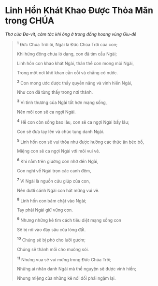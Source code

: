 # Linh Hồn Khát Khao Được Thỏa Mãn trong **CHÚA**
*Thơ của Đa-vít, cảm tác khi ông ở trong đồng hoang vùng Giu-đê*

> <sup><b>1</b></sup> Đức Chúa Trời ôi, Ngài là Đức Chúa Trời của con;
>
> Khi hừng đông chưa ló dạng, con đã tìm cầu Ngài;
>
> Linh hồn con khao khát Ngài, thân thể con mong mỏi Ngài,
>
> Trong một nơi khô khan cằn cỗi và chẳng có nước.
>
> <sup><b>2</b></sup> Con mong ước được thấy quyền năng và vinh hiển Ngài,
>
> Như con đã từng thấy trong nơi thánh.
>
> <sup><b>3</b></sup> Vì tình thương của Ngài tốt hơn mạng sống,
>
> Nên môi con sẽ ca ngợi Ngài.
>
> <sup><b>4</b></sup> Hễ con còn sống bao lâu, con sẽ ca ngợi Ngài bấy lâu;
>
> Con sẽ đưa tay lên và chúc tụng danh Ngài.
>
> <sup><b>5</b></sup> Linh hồn con sẽ vui thỏa như được hưởng các thức ăn béo bổ,
>
> Miệng con sẽ ca ngợi Ngài với môi vui vẻ.
>
> <sup><b>6</b></sup> Khi nằm trên giường con nhớ đến Ngài,
>
> Con nghĩ về Ngài trọn các canh đêm,
>
> <sup><b>7</b></sup> Vì Ngài là nguồn cứu giúp của con,
>
> Nên dưới cánh Ngài con hát mừng vui vẻ.
>
> <sup><b>8</b></sup> Linh hồn con bám chặt vào Ngài;
>
> Tay phải Ngài giữ vững con.
>
> <sup><b>9</b></sup> Nhưng những kẻ tìm cách tiêu diệt mạng sống con
>
> Sẽ bị rơi vào đáy sâu của lòng đất.
>
> <sup><b>10</b></sup> Chúng sẽ bị phó cho lưỡi gươm;
>
> Chúng sẽ thành mồi cho muông sói.
>
> <sup><b>11</b></sup> Nhưng vua sẽ vui mừng trong Đức Chúa Trời;
>
> Những ai nhân danh Ngài mà thề nguyện sẽ được vinh hiển;
>
> Nhưng miệng của những kẻ nói dối phải ngậm lại.